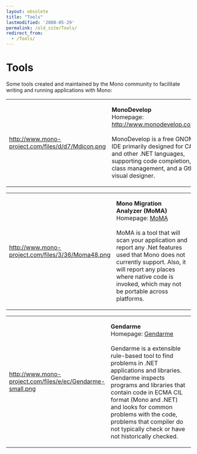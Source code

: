 ```yaml
---
layout: obsolete
title: "Tools"
lastmodified: '2008-05-29'
permalink: /old_site/Tools/
redirect_from:
  - /Tools/
---
```


Tools
=====

Some tools created and maintained by the Mono community to facilitate writing and running applications with Mono:

<table>
<col width="50%" />
<col width="50%" />
<tbody>
<tr class="odd">
<td align="left"><a href="{{site.github.url}}/files/d/d7/Mdicon.png">http://www.mono-project.com/files/d/d7/Mdicon.png</a></td>
<td align="left"><p><strong>MonoDevelop</strong><br /> Homepage: <a href="http://www.monodevelop.com/">http://www.monodevelop.com/</a> <br /><br /> MonoDevelop is a free GNOME IDE primarily designed for C# and other .NET languages, supporting code completion, class management, and a Gtk# visual designer.</p></td>
</tr>
</tbody>
</table>

<table>
<col width="50%" />
<col width="50%" />
<tbody>
<tr class="odd">
<td align="left"><a href="{{site.github.url}}/files/3/36/Moma48.png">http://www.mono-project.com/files/3/36/Moma48.png</a></td>
<td align="left"><p><strong>Mono Migration Analyzer (MoMA)</strong><br /> Homepage: <a href="{{site.github.url}}/old_site/MoMA" title="MoMA">MoMA</a> <br /><br /> MoMA is a tool that will scan your application and report any .Net features used that Mono does not currently support. Also, it will report any places where native code is invoked, which may not be portable across platforms.</p></td>
</tr>
</tbody>
</table>

<table>
<col width="50%" />
<col width="50%" />
<tbody>
<tr class="odd">
<td align="left"><a href="{{site.github.url}}/files/e/ec/Gendarme-small.png">http://www.mono-project.com/files/e/ec/Gendarme-small.png</a></td>
<td align="left"><p><strong>Gendarme</strong><br /> Homepage: <a href="{{site.github.url}}/old_site/Gendarme" title="Gendarme">Gendarme</a> <br /><br /> Gendarme is a extensible rule-based tool to find problems in .NET applications and libraries. Gendarme inspects programs and libraries that contain code in ECMA CIL format (Mono and .NET) and looks for common problems with the code, problems that compiler do not typically check or have not historically checked.</p></td>
</tr>
</tbody>
</table>



